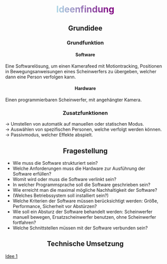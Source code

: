 # <CENTER><span style="color: transparent; background-image: linear-gradient(to right, lightblue, purple); background-clip: text">Ideenfindung</span></CENTER>

## <CENTER>Grundidee</CENTER>

### <CENTER>Grundfunktion</CENTER>
#### <CENTER>Software</CENTER>
Eine Softwarelösung, um einen Kamerafeed mit Motiontracking, Positionen in Bewegungsanweisungen eines Scheinwerfers zu übergeben, welcher dann eine Person verfolgen kann.

#### <CENTER>Hardware</CENTER>
Einen programmierbaren Scheinwerfer, mit angehängter Kamera.


### <CENTER>Zusatzfunktionen</CENTER>
-> Umstellen von automatik auf manuellen oder statischen Modus.\
-> Auswählen von spezifischen Personen, welche verfolgt werden können.\
-> Passivmodus, welcher Effekte abspielt.



## <CENTER>Fragestellung</CENTER>
- Wie muss die Software strukturiert sein?
- Welche Anforderungen muss die Hardware zur Ausführung der Software erfüllen?
- Womit wird oder muss die Software verlinkt sein?
- In welcher Programmsprache soll die Software geschrieben sein?
- Wie erreicht man die maximal mögliche Nachhaltigkeit der Software?
- (Welches Betriebssystem soll installiert sein?)
- Welche Kriterien der Software müssen berücksichtigt werden: Größe, Performance, Sicherheit vor Abstürzen?
- Wie soll ein Absturz der Software behandelt werden: Scheinwerfer manuell bewegen, Ersatzscheinwerfer benutzen, ohne Scheinwerfer fortfahren?
- Welche Schnittstellen müssen mit der Software verbunden sein?

## <CENTER>Technische Umsetzung</CENTER>

[Idee 1](https://medium.com/@itberrios6/introduction-to-motion-detection-part-1-e031b0bb9bb2)

